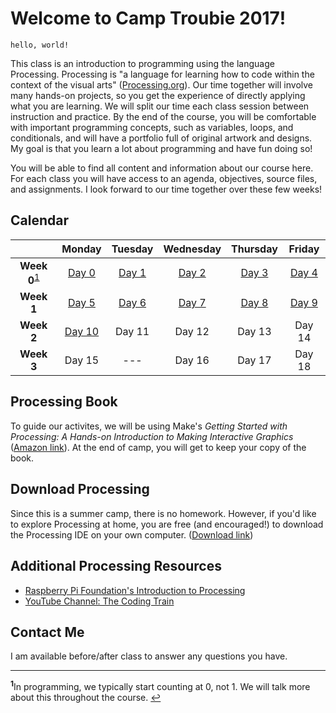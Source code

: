 # Welcome to Camp Troubie 2017!

```
hello, world!
```
This class is an introduction to programming using the language Processing. Processing is "a language for learning how to code within the context of the visual arts" ([Processing.org](https://processing.org/)). Our time together will involve many hands-on projects, so you get the experience of directly applying what you are learning. We will split our time each class session between instruction and practice. By the end of the course, you will be comfortable with important programming concepts, such as variables, loops, and conditionals, and will have a portfolio full of original artwork and designs. My goal is that you learn a lot about programming and have fun doing so!

You will be able to find all content and information about our course here. For each class you will have access to an agenda, objectives, source files, and assignments. I look forward to our time together over these few weeks!

## Calendar

|           | Monday    | Tuesday   | Wednesday | Thursday  | Friday    |
|:---:      |:---:      | :---:     | :---:     | :---:     | :---:     |
|**Week 0**<sup id="a1">[1](#f1)</sup>  | [Day 0](day0.md)  | [Day 1](day1.md) | [Day 2](day2.md)  | [Day 3](day3.md)     | [Day 4](day4.md)     |
|**Week 1** | [Day 5](day5.md)     | [Day 6](day6.md)     | [Day 7](day7.md)     | [Day 8](day8.md)     | [Day 9](day9.md)     |
|**Week 2** | [Day 10](day10.md)    | Day 11    | Day 12    | Day 13    | Day 14    |
|**Week 3** | Day 15    | ---       | Day 16    | Day 17    | Day 18    |


## Processing Book

To guide our activites, we will be using Make's _Getting Started with Processing: A Hands-on Introduction to Making Interactive Graphics_ ([Amazon link](https://www.amazon.com/Getting-Started-Processing-Hands-Introduction/dp/1457187086/ref=dp_ob_title_bk)). At the end of camp, you will get to keep your copy of the book. 

## Download Processing

Since this is a summer camp, there is no homework. However, if you'd like to explore Processing at home, you are free (and encouraged!) to download the Processing IDE on your own computer. ([Download link](https://processing.org/download/))

## Additional Processing Resources

- [Raspberry Pi Foundation's Introduction to Processing](https://www.raspberrypi.org/learning/introduction-to-processing/worksheet/)
- [YouTube Channel: The Coding Train](https://www.youtube.com/user/shiffman/playlists)

## Contact Me

I am available before/after class to answer any questions you have.

---

<b id="f1"><sup>1</sup></b>In programming, we typically start counting at 0, not 1. We will talk more about this throughout the course. [↩](#a1)
